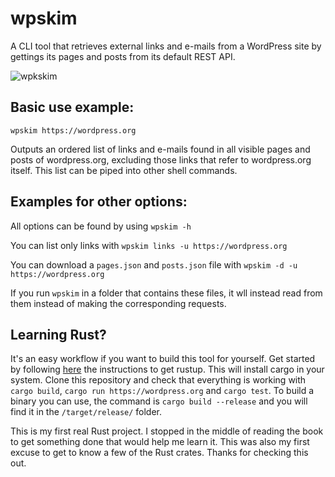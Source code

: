 # wpskim
A CLI tool that retrieves external links and e-mails from a WordPress site by gettings its pages and posts from its default REST API. 

![wpkskim](https://user-images.githubusercontent.com/6660327/228938554-42b19b5e-8c4f-448c-8c2e-b99abbc49210.gif)


## Basic use example:

`wpskim https://wordpress.org`

Outputs an ordered list of links and e-mails found in all visible pages and posts of wordpress.org, excluding those links that refer to wordpress.org itself. This list can be piped into other shell commands.


## Examples for other options:

All options can be found by using `wpskim -h`

You can list only links with `wpskim links -u https://wordpress.org`

You can download a `pages.json` and `posts.json` file with `wpskim -d -u https://wordpress.org`

If you run `wpskim` in a folder that contains these files, it wll instead read from them instead of making the corresponding requests.  


## Learning Rust?

It's an easy workflow if you want to build this tool for yourself. Get started by following [here](https://www.rust-lang.org/learn/get-started) the instructions to get rustup. This will install cargo in your system. Clone this repository and check that everything is working with `cargo build`, `cargo run https://wordpress.org` and `cargo test`. To build a binary you can use, the command is `cargo build --release` and you will find it in the `/target/release/` folder.

This is my first real Rust project. I stopped in the middle of reading the book to get something done that would help me learn it. This was also my first excuse to get to know a few of the Rust crates. Thanks for checking this out. 
